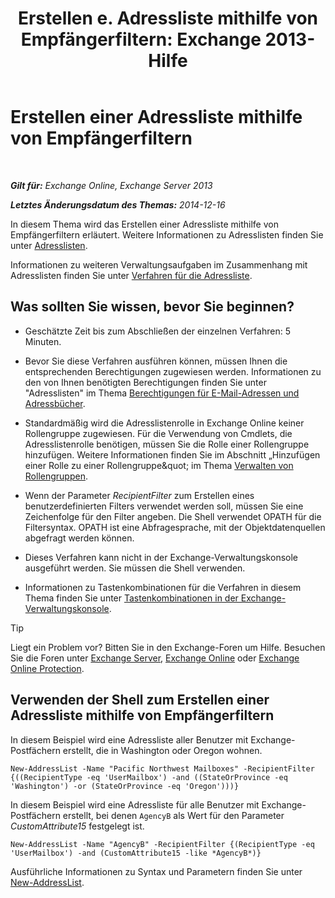 ﻿---
title: 'Erstellen e. Adressliste mithilfe von Empfängerfiltern: Exchange 2013-Hilfe'
TOCTitle: Erstellen einer Adressliste mithilfe von Empfängerfiltern
ms:assetid: 8eabea64-97c6-40af-b61c-9b6a125cbdf1
ms:mtpsurl: https://technet.microsoft.com/de-de/library/Bb123718(v=EXCHG.150)
ms:contentKeyID: 50476230
ms.date: 05/23/2018
mtps_version: v=EXCHG.150
ms.translationtype: MT
---

# Erstellen einer Adressliste mithilfe von Empfängerfiltern

 

_**Gilt für:** Exchange Online, Exchange Server 2013_

_**Letztes Änderungsdatum des Themas:** 2014-12-16_

In diesem Thema wird das Erstellen einer Adressliste mithilfe von Empfängerfiltern erläutert. Weitere Informationen zu Adresslisten finden Sie unter [Adresslisten](address-lists-exchange-2013-help.md).

Informationen zu weiteren Verwaltungsaufgaben im Zusammenhang mit Adresslisten finden Sie unter [Verfahren für die Adressliste](address-list-procedures-exchange-2013-help.md).

## Was sollten Sie wissen, bevor Sie beginnen?

  - Geschätzte Zeit bis zum Abschließen der einzelnen Verfahren: 5 Minuten.

  - Bevor Sie diese Verfahren ausführen können, müssen Ihnen die entsprechenden Berechtigungen zugewiesen werden. Informationen zu den von Ihnen benötigten Berechtigungen finden Sie unter "Adresslisten" im Thema [Berechtigungen für E-Mail-Adressen und Adressbücher](email-address-and-address-book-permissions-exchange-2013-help.md).

  - Standardmäßig wird die Adresslistenrolle in Exchange Online keiner Rollengruppe zugewiesen. Für die Verwendung von Cmdlets, die Adresslistenrolle benötigen, müssen Sie die Rolle einer Rollengruppe hinzufügen. Weitere Informationen finden Sie im Abschnitt „Hinzufügen einer Rolle zu einer Rollengruppe\&quot; im Thema [Verwalten von Rollengruppen](manage-role-groups-exchange-2013-help.md).

  - Wenn der Parameter *RecipientFilter* zum Erstellen eines benutzerdefinierten Filters verwendet werden soll, müssen Sie eine Zeichenfolge für den Filter angeben. Die Shell verwendet OPATH für die Filtersyntax. OPATH ist eine Abfragesprache, mit der Objektdatenquellen abgefragt werden können.

  - Dieses Verfahren kann nicht in der Exchange-Verwaltungskonsole ausgeführt werden. Sie müssen die Shell verwenden.

  - Informationen zu Tastenkombinationen für die Verfahren in diesem Thema finden Sie unter [Tastenkombinationen in der Exchange-Verwaltungskonsole](keyboard-shortcuts-in-the-exchange-admin-center-exchange-online-protection-help.md).


> [!TIP]
> Liegt ein Problem vor? Bitten Sie in den Exchange-Foren um Hilfe. Besuchen Sie die Foren unter <A href="https://go.microsoft.com/fwlink/p/?linkid=60612">Exchange Server</A>, <A href="https://go.microsoft.com/fwlink/p/?linkid=267542">Exchange Online</A> oder <A href="https://go.microsoft.com/fwlink/p/?linkid=285351">Exchange Online Protection</A>.



## Verwenden der Shell zum Erstellen einer Adressliste mithilfe von Empfängerfiltern

In diesem Beispiel wird eine Adressliste aller Benutzer mit Exchange-Postfächern erstellt, die in Washington oder Oregon wohnen.

    New-AddressList -Name "Pacific Northwest Mailboxes" -RecipientFilter {((RecipientType -eq 'UserMailbox') -and ((StateOrProvince -eq 'Washington') -or (StateOrProvince -eq 'Oregon')))}

In diesem Beispiel wird eine Adressliste für alle Benutzer mit Exchange-Postfächern erstellt, bei denen `AgencyB` als Wert für den Parameter *CustomAttribute15* festgelegt ist.

    New-AddressList -Name "AgencyB" -RecipientFilter {(RecipientType -eq 'UserMailbox') -and (CustomAttribute15 -like *AgencyB*)}

Ausführliche Informationen zu Syntax und Parametern finden Sie unter [New-AddressList](https://technet.microsoft.com/de-de/library/aa996912\(v=exchg.150\)).

